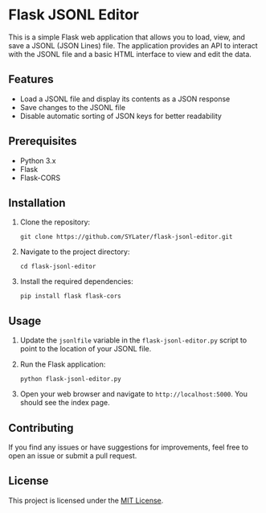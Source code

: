 # Flask JSONL Editor

This is a simple Flask web application that allows you to load, view, and save a JSONL (JSON Lines) file. The application provides an API to interact with the JSONL file and a basic HTML interface to view and edit the data.

## Features

- Load a JSONL file and display its contents as a JSON response
- Save changes to the JSONL file
- Disable automatic sorting of JSON keys for better readability

## Prerequisites

- Python 3.x
- Flask
- Flask-CORS

## Installation

1. Clone the repository:

   ```
   git clone https://github.com/SYLater/flask-jsonl-editor.git
   ```

2. Navigate to the project directory:

   ```
   cd flask-jsonl-editor
   ```

3. Install the required dependencies:

   ```
   pip install flask flask-cors
   ```

## Usage

1. Update the `jsonlfile` variable in the `flask-jsonl-editor.py` script to point to the location of your JSONL file.

2. Run the Flask application:

   ```
   python flask-jsonl-editor.py
   ```

3. Open your web browser and navigate to `http://localhost:5000`. You should see the index page.
## Contributing

If you find any issues or have suggestions for improvements, feel free to open an issue or submit a pull request.

## License

This project is licensed under the [MIT License](LICENSE).